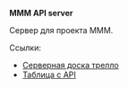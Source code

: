 **MMM API server**

Сервер для проекта МММ.

Ссылки:

+ [Серверная доска трелло](https://trello.com/b/YlfJr12S/mmm-server)
+ [Таблица с API](https://docs.google.com/document/d/1isxEo3Gyzm2L_i7EM5JoGRpRbQgqnH09YXQgxRi4cwo)